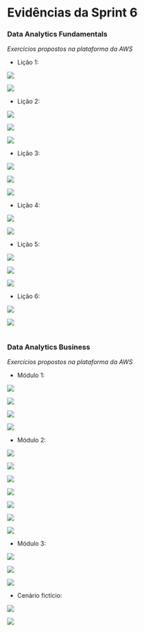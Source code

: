 #
# Evidências da Sprint 6

### Data Analytics Fundamentals

*Exercícios propostos na plataforma da AWS*

  - Lição 1: 
  
  ![](https://github.com/catarwnalud/pbCompass/blob/master/sprint_6/evidencias/licao1t1.png)

  ![](https://github.com/catarwnalud/pbCompass/blob/master/sprint_6/evidencias/licao1t2.png)

  - Lição 2:

  ![](https://github.com/catarwnalud/pbCompass/blob/master/sprint_6/evidencias/licao2t1.png)

  ![](https://github.com/catarwnalud/pbCompass/blob/master/sprint_6/evidencias/licao2t2.png)

  ![](https://github.com/catarwnalud/pbCompass/blob/master/sprint_6/evidencias/licao2t3.png)
  
  - Lição 3:

  ![](https://github.com/catarwnalud/pbCompass/blob/master/sprint_6/evidencias/licao3t1.png)

  ![](https://github.com/catarwnalud/pbCompass/blob/master/sprint_6/evidencias/licao3t2.png)

  ![](https://github.com/catarwnalud/pbCompass/blob/master/sprint_6/evidencias/licao3t3.png)

  - Lição 4:

  ![](https://github.com/catarwnalud/pbCompass/blob/master/sprint_6/evidencias/licao4t2.png)

  ![](https://github.com/catarwnalud/pbCompass/blob/master/sprint_6/evidencias/licao4t3.png)

  - Lição 5:

  ![](https://github.com/catarwnalud/pbCompass/blob/master/sprint_6/evidencias/licao5t1.png)

  ![](https://github.com/catarwnalud/pbCompass/blob/master/sprint_6/evidencias/licao5t2.png)

  ![](https://github.com/catarwnalud/pbCompass/blob/master/sprint_6/evidencias/licao5t3.png)

  - Lição 6:

  ![](https://github.com/catarwnalud/pbCompass/blob/master/sprint_6/evidencias/licao6t1.png)

  ![](https://github.com/catarwnalud/pbCompass/blob/master/sprint_6/evidencias/licao6t2.png)

#

### Data Analytics Business

*Exercícios propostos na plataforma da AWS*

  - Módulo 1:

  ![](https://github.com/catarwnalud/pbCompass/blob/master/sprint_6/evidencias/modulo1.1.png)

  ![](https://github.com/catarwnalud/pbCompass/blob/master/sprint_6/evidencias/modulo1.2.png) 

  ![](https://github.com/catarwnalud/pbCompass/blob/master/sprint_6/evidencias/modulo1.3.png) 

  ![](https://github.com/catarwnalud/pbCompass/blob/master/sprint_6/evidencias/modulo1.4.png)

  - Módulo 2:

  ![](https://github.com/catarwnalud/pbCompass/blob/master/sprint_6/evidencias/modulo2.1.png)

  ![](https://github.com/catarwnalud/pbCompass/blob/master/sprint_6/evidencias/modulo2.2.png) 

  ![](https://github.com/catarwnalud/pbCompass/blob/master/sprint_6/evidencias/modulo2.3.png) 

  ![](https://github.com/catarwnalud/pbCompass/blob/master/sprint_6/evidencias/modulo2.4.png)

  ![](https://github.com/catarwnalud/pbCompass/blob/master/sprint_6/evidencias/modulo2.5.png) 

  ![](https://github.com/catarwnalud/pbCompass/blob/master/sprint_6/evidencias/modulo2.6.png) 

  ![](https://github.com/catarwnalud/pbCompass/blob/master/sprint_6/evidencias/modulo2.7.png)

  - Módulo 3:

  ![](https://github.com/catarwnalud/pbCompass/blob/master/sprint_6/evidencias/modulo3.1.png)

  ![](https://github.com/catarwnalud/pbCompass/blob/master/sprint_6/evidencias/modulo3.2.png) 

  ![](https://github.com/catarwnalud/pbCompass/blob/master/sprint_6/evidencias/modulo3.3.png)

  - Cenário fictício:

  ![](https://github.com/catarwnalud/pbCompass/blob/master/sprint_6/evidencias/cenariofic1.png)

  ![](https://github.com/catarwnalud/pbCompass/blob/master/sprint_6/evidencias/cenariofic2.png)

#        
